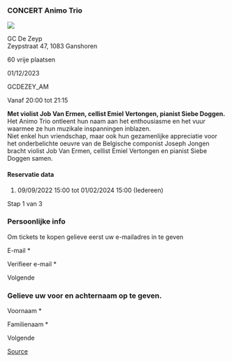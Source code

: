 ### CONCERT Animo Trio




![](https://s3-eu-west-1.amazonaws.com/os-kwdo/prod/vgc/images/activity/63401458b5432_WS1510_-_ANIMO_TRIO.jpg)

GC De Zeyp  
Zeypstraat 47, 1083 Ganshoren

60 vrije plaatsen

01/12/2023

GCDEZEY\_AM

Vanaf 20:00 tot 21:15

**Met violist Job Van Ermen, cellist Emiel Vertongen, pianist Siebe Doggen.**  
Het Animo Trio ontleent hun naam aan het enthousiasme en het vuur waarmee ze hun muzikale inspanningen inblazen.  
Niet enkel hun vriendschap, maar ook hun gezamenlijke appreciatie voor het onderbelichte oeuvre van de Belgische componist Joseph Jongen bracht violist Job Van Ermen, cellist Emiel Vertongen en pianist Siebe Doggen samen.  
  
  
  

#### Reservatie data

1.  09/09/2022 15:00 tot 01/02/2024 15:00 (Iedereen)

Stap 1 van 3

    

### Persoonlijke info

Om tickets te kopen gelieve eerst uw e-mailadres in te geven

  

E-mail \* 

Verifieer e-mail \* 

Volgende

### Gelieve uw voor en achternaam op te geven.

Voornaam \* 

Familienaam \* 

Volgende

[Source](https://tickets.vgc.be/ticketingActivity/subscribe/GCDEZEY_AM)